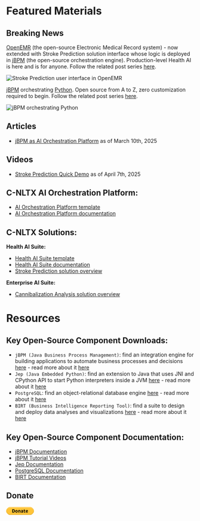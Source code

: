 # Featured Materials

## Breaking News

[OpenEMR](https://www.open-emr.org/) (the open-source Electronic Medical Record system) - now extended with Stroke Prediction solution interface whose logic is deployed in [jBPM](https://www.jbpm.org/) (the open-source orchestration engine). Production-level Health AI is here and is for anyone. Follow the related post series [here](https://www.linkedin.com/posts/lukyanchikov_openemr-jbpm-healthai-activity-7284482601745022979-re9f?utm_source=share&utm_medium=member_desktop).

![Stroke Prediction user interface in OpenEMR](Stroke.png)

[jBPM](https://www.jbpm.org/) orchestrating [Python](https://pypi.org/project/jep/3.3.3/). Open source from A to Z, zero customization required to begin. Follow the related post series [here](https://www.linkedin.com/posts/lukyanchikov_jbpm-httpswwwjbpmorg-orchestrating-activity-7246441443475472386-7ceC?utm_source=share&utm_medium=member_desktop).

![jBPM orchestrating Python](Cannibalization.png)

## Articles

- [jBPM as AI Orchestration Platform](https://www.linkedin.com/pulse/jbpm-ai-orchestration-platform-sergey-lukyanchikov-o4oie/) as of March 10th, 2025

## Videos

- [Stroke Prediction Quick Demo](https://youtu.be/F0xokMHCqHg) as of April 7th, 2025

## C-NLTX AI Orchestration Platform:

- [AI Orchestration Platform template](/Programs/jBPM/project)
- [AI Orchestration Platform documentation](/Documentation/Convergent_Analytics_jBPM_AI_Orchestration_Platform_250310_v01.pdf)

## C-NLTX Solutions:

**Health AI Suite:**

- [Health AI Suite template](/Programs/OpenEMR)
- [Health AI Suite documentation](/Documentation/Convergent_Analytics_Health_AI_Suite_250324_v01.pdf)
- [Stroke Prediction solution overview](Convergent_Analytics_Stroke_Prediction_250228_v06.pdf)

**Enterprise AI Suite:**

- [Cannibalization Analysis solution overview](Convergent_Analytics_Cannibalization_Analysis_250119_v01.pdf)

# Resources

## Key Open-Source Component Downloads:

- `jBPM (Java Business Process Management)`: find an integration engine for building applications to automate business processes and decisions [here](https://github.com/kiegroup/jbpm) - read more about it [here](https://www.jbpm.org/)
- `Jep (Java Embedded Python)`: find an extension to Java that uses JNI and CPython API to start Python interpreters inside a JVM [here](https://github.com/ninia/jep) - read more about it [here](https://ninia.github.io/jep/)
- `PostgreSQL`: find an object-relational database engine [here](https://github.com/postgres/postgres) - read more about it [here](https://www.postgresql.org/)
- `BIRT (Business Intelligence Reporting Tool)`: find a suite to design and deploy data analyses and visualizations [here](https://github.com/eclipse-birt/birt) - read more about it [here](https://eclipse-birt.github.io/birt-website/)

## Key Open-Source Component Documentation:

- [jBPM Documentation](https://docs.jbpm.org/7.74.1.Final/jbpm-docs/html_single/)
- [jBPM Tutorial Videos](https://www.youtube.com/@kietutorials/videos)
- [Jep Documentation](https://github.com/ninia/jep/wiki)
- [PostgreSQL Documentation](https://www.postgresql.org/docs/15/index.html)
- [BIRT Documentation](https://eclipse-birt.github.io/birt-website/docs/t_brief-editor-tour)

## Donate

[![I donate](btn_donate_SM.gif)](https://www.paypal.com/donate/?hosted_button_id=GN2XNFAJM3JPA)